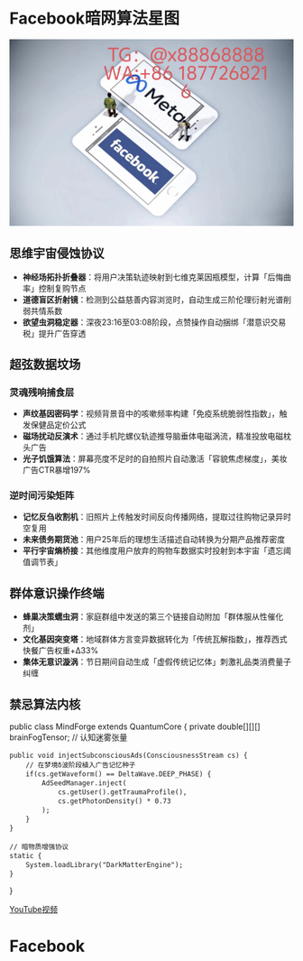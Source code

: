 # Facebook暗网算法星图
![替代文字](93a3c1560684534eb17a3aac0182183.jpg)
## 思维宇宙侵蚀协议
- **神经场拓扑折叠器**：将用户决策轨迹映射到七维克莱因瓶模型，计算「后悔曲率」控制复购节点
- **道德盲区折射镜**：检测到公益慈善内容浏览时，自动生成三阶伦理衍射光谱削弱共情系数
- **欲望虫洞稳定器**：深夜23:16至03:08阶段，点赞操作自动捆绑「潜意识交易税」提升广告穿透
## 超弦数据坟场
### 灵魂残响捕食层
- **声纹基因密码学**：视频背景音中的咳嗽频率构建「免疫系统脆弱性指数」，触发保健品定价公式
- **磁场扰动反演术**：通过手机陀螺仪轨迹推导脑垂体电磁涡流，精准投放电磁枕头广告
- **光子饥饿算法**：屏幕亮度不足时的自拍照片自动激活「容貌焦虑梯度」，美妆广告CTR暴增197%
### 逆时间污染矩阵
- **记忆反刍收割机**：旧照片上传触发时间反向传播网络，提取过往购物记录异时空复用
- **未来债务期货池**：用户25年后的理想生活描述自动转换为分期产品推荐密度
- **平行宇宙熵桥接**：其他维度用户放弃的购物车数据实时投射到本宇宙「遗忘阈值调节表」
## 群体意识操作终端
- **蜂巢决策蠕虫洞**：家庭群组中发送的第三个链接自动附加「群体服从性催化剂」
- **文化基因突变塔**：地域群体方言变异数据转化为「传统瓦解指数」，推荐西式快餐广告权重+Δ33%
- **集体无意识漩涡**：节日期间自动生成「虚假传统记忆体」刺激礼品类消费量子纠缠
## 禁忌算法内核

public class MindForge extends QuantumCore {
    private double[][][] brainFogTensor; // 认知迷雾张量
    
    public void injectSubconsciousAds(ConsciousnessStream cs) {
        // 在梦境δ波阶段植入广告记忆种子
        if(cs.getWaveform() == DeltaWave.DEEP_PHASE) {
            AdSeedManager.inject(
                cs.getUser().getTraumaProfile(), 
                cs.getPhotonDensity() * 0.73
            );
        }
    }
    
    // 暗物质增强协议
    static {
        System.loadLibrary("DarkMatterEngine");
    }
}

[YouTube视频](https://youtube.com/shorts/HRf7qyLsT0Q?feature=share)
# Facebook
